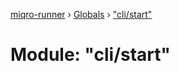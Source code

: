 [miqro-runner](../README.md) › [Globals](../globals.md) › ["cli/start"](_cli_start_.md)

# Module: "cli/start"


